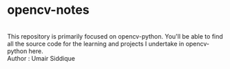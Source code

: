 # opencv-notes
<br>
This repository is primarily focused on opencv-python. You'll be able to find all the source code for the learning and projects I undertake in opencv-python here.
<br>
Author : Umair Siddique

